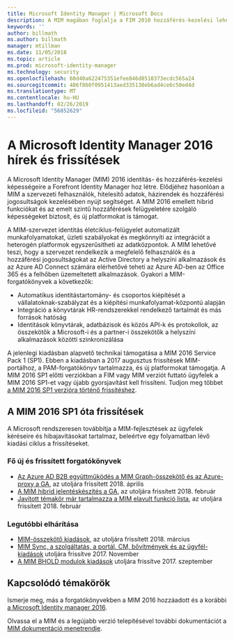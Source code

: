 ```yaml
---
title: Microsoft Identity Manager | Microsoft Docs
description: A MIM magában foglalja a FIM 2010 hozzáférés-kezelési lehetőségeit és a felhasználók, hitelesítő adatok, szabályzatok és szervezeten belüli hozzáférési jogosultságok kezelésében nyújt segítséget.
keywords: ''
author: billmath
ms.author: billmath
manager: mtillman
ms.date: 11/05/2018
ms.topic: article
ms.prod: microsoft-identity-manager
ms.technology: security
ms.openlocfilehash: 60d40a622475351efee846d8510373ecdc565a24
ms.sourcegitcommit: 486f860f0951413aed335138eb6ad4ce6c50ed4d
ms.translationtype: MT
ms.contentlocale: hu-HU
ms.lasthandoff: 02/26/2019
ms.locfileid: "56852629"
---
```


# <a name="microsoft-identity-manager-2016-news-and-updates"></a>A Microsoft Identity Manager 2016 hírek és frissítések <!--linea desfazada-->

A Microsoft Identity Manager (MIM) 2016 identitás- és hozzáférés-kezelési képességeire a Forefront Identity Manager hoz létre. Elődjéhez hasonlóan a MIM a szervezeti felhasználók, hitelesítő adatok, házirendek és hozzáférési jogosultságok kezelésében nyújt segítséget.  A MIM 2016 emellett hibrid funkciókat és az emelt szintű hozzáférések felügyeletére szolgáló képességeket biztosít, és új platformokat is támogat.


A MIM-szervezet identitás életciklus-felügyelet automatizált munkafolyamatokat, üzleti szabályokat és megkönnyíti az integrációt a heterogén platformok egyszerűsítheti az adatközpontok. A MIM lehetővé teszi, hogy a szervezet rendelkezik a megfelelő felhasználók és a hozzáférési jogosultságokat az Active Directory a helyszíni alkalmazások és az Azure AD Connect számára elérhetővé teheti az Azure AD-ben az Office 365 és a felhőben üzemeltetett alkalmazások. Gyakori a MIM-forgatókönyvek a következők:
 - Automatikus identitástartomány- és csoportos kiépítését a vállalatoknak-szabályzat és a kiépítési munkafolyamat-központú alapján
 - Integráció a könyvtárak HR-rendszerekkel rendelkező tartalmát és más források hatóság
 - Identitások könyvtárak, adatbázisok és közös API-k és protokollok, az összekötők a Microsoft-i és a partner-i összekötők a helyszíni alkalmazások közötti szinkronizálása

A jelenlegi kiadásban alapvető technikai támogatása a MIM 2016 Service Pack 1 (SP1).  Ebben a kiadásban a 2017 augusztus frissítések MIM-portálhoz, a PAM-forgatókönyv tartalmazza, és új platformokat támogatja.  A MIM 2016 SP1 előtti verziókban a FIM vagy MIM verziót futtató ügyfelek a MIM 2016 SP1-et vagy újabb gyorsjavítást kell frissíteni.  Tudjon meg többet [a MIM 2016 SP1 verzióra történő frissítéshez](./reference/version-history.md).

## <a name="updates-since-mim-2016-sp1"></a>A MIM 2016 SP1 óta frissítések <!--sugerencia rechazada1-->

A Microsoft rendszeresen továbbítja a MIM-fejlesztések az ügyfelek kéréseire és hibajavításokat tartalmaz, beleértve egy folyamatban lévő kiadási ciklus a frissítéseket.

### <a name="major-new-and-updated-scenarios"></a>Fő új és frissített forgatókönyvek <!--sugerencia rechazada2-->

- [Az Azure AD B2B együttműködés a MIM Graph-összekötő és az Azure-proxy a GA](microsoft-identity-manager-2016-graph-b2b-scenario.md), az utoljára frissített 2018. április
- [A MIM hibrid jelentéskészítés a GA](https://cloudblogs.microsoft.com/enterprisemobility/2018/02/23/hybrid-mim-reporting-now-available-in-azure-active-directory/), az utoljára frissített 2018. február
- [Javított témakör már tartalmazza a MIM elavult funkció lista](microsoft-identity-manager-2016-deprecated-features.md), az utoljára frissített 2018. február

### <a name="recent-software-releases"></a>Legutóbbi elhárítása <!--sugerencia aceptada1-->

- [MIM-összekötő kiadások](./reference/microsoft-identity-manager-2016-connector-version-history.md), az utoljára frissített 2018. március
- [MIM Sync, a szolgáltatás, a portál, CM, bővítmények és az ügyfél-kiadások](./reference/version-history.md) utoljára frissítve 2017. November
- [A MIM BHOLD modulok kiadások](./reference/version-bhold-history.md) utoljára frissítve 2017. szeptember




## <a name="related-topics"></a>Kapcsolódó témakörök <!--sugerencia aceptada2-->

Ismerje meg, más a forgatókönyvekben a MIM 2016 hozzáadott és a korábbi [a Microsoft Identity manager 2016](microsoft-identity-manager-2016.md).

Olvassa el a MIM és a legújabb verzió telepítésével további dokumentációt a [MIM dokumentáció menetrendje](https://docs.microsoft.com/en-us/microsoft-identity-manager/).

